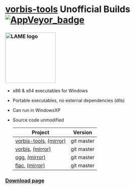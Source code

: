 ﻿# [vorbis-tools](https://xiph.org/vorbis/) Unofficial Builds [![AppVeyor_badge]][AppVeyor_link]

[AppVeyor_badge]: https://ci.appveyor.com/api/projects/status/github/Chocobo1/vorbis-tools_win32-build?branch=master&svg=true
[AppVeyor_link]: https://ci.appveyor.com/project/Chocobo1/vorbis-tools-win32-build


### <a href="https://xiph.org/vorbis/"><img src="https://wiki.xiph.org/images/8/8b/Many_Fish_Logo.svg" alt="LAME logo" height="160"></a>
* x86 & x64 executables for Windows
* Portable executables, no external dependencies (dlls)
* Can run in WindowsXP
* Source code unmodified

  | Project                                                                 | Version    |
  | ----------------------------------------------------------------------- | ---------- |
  | [vorbis-tools][vorbis-tools-link], [(mirror)][vorbis-tools-mirror-link] | git master |
  | [vorbis][vorbis-link], [(mirror)][vorbis-mirror-link]                   | git master |
  | [ogg][ogg-link], [(mirror)][ogg-mirror-link]                            | git master |
  | [flac][flac-link], [(mirror)][flac-mirror-link]                         | git master |

  [vorbis-tools-link]: https://git.xiph.org/?p=vorbis-tools.git
  [vorbis-tools-mirror-link]: https://gitlab.xiph.org/xiph/vorbis-tools
  [vorbis-link]: https://git.xiph.org/?p=vorbis.git
  [vorbis-mirror-link]: https://gitlab.xiph.org/xiph/vorbis
  [ogg-link]: https://git.xiph.org/?p=ogg.git
  [ogg-mirror-link]: https://gitlab.xiph.org/xiph/ogg
  [flac-link]: https://git.xiph.org/?p=flac.git
  [flac-mirror-link]: https://gitlab.xiph.org/xiph/flac


### [Download page](https://github.com/Chocobo1/vorbis-tools_win32-build/releases)

